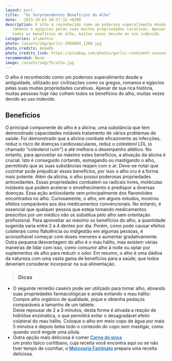 ```yaml
---
layout: post
title:  "Os Surpreendentes Benefícios do Alho"
date:   2023-10-03 10:37:32 +0200
description: O alho é reconhecido como um poderoso superalimento desde a antiguidade, utilizado por civilizações como os gregos,
   romanos e egípcios pelas suas muitas propriedades curativas. Apesar de sua rica história, muitas pessoas hoje não colhem
   todos os benefícios do alho, muitas vezes devido ao uso indevido.
categories: alimentos
photo: /assets/img/garlic-2984093_1280.jpg
photo_credits: AdaoDG
photo_credits_link: https://pixabay.com/photos/garlic-condiment-seasoning-food-2984093/
recommended: None
image: /assets/img/fb/alho.jpg
---
```

O alho é reconhecido como um poderoso superalimento desde a antiguidade, utilizado por civilizações como os gregos, 
romanos e egípcios pelas suas muitas propriedades curativas. Apesar de sua rica história, muitas pessoas hoje não colhem 
todos os benefícios do alho, muitas vezes devido ao uso indevido.

## Benefícios
O principal componente do alho é a alicina, uma substância que tem demonstrado capacidades notáveis 
tratamento de vários problemas de saúde. Foi demonstrado que a alicina combate eficazmente as infecções, reduz o risco 
de doenças cardiovasculares, reduz o colesterol LDL (o chamado "colesterol ruim") e até melhora o desempenho atlético. 
No entanto, para aproveitar ao máximo estes benefícios, a ativação da alicina é crucial. 
Isto é conseguido cortando, esmagando ou mastigando o alho, permitindo que as suas substâncias reajam com o ar. 
Deve-se notar que cozinhar pode prejudicar esses benefícios, por isso o alho cru é a forma mais potente.
Além da alicina, o alho possui poderosas propriedades antioxidantes. Essas propriedades combatem os radicais livres, 
moléculas instáveis que podem acelerar o envelhecimento e predispor a diversas doenças. 
Essa ação antioxidante vem principalmente dos flavonóides encontrados no alho.
Curiosamente, o alho, em alguns estudos, mostrou efeitos comparáveis aos dos medicamentos convencionais. 
No entanto, é essencial que qualquer pessoa que esteja tomando medicamentos prescritos por um médico não os substitua 
pelo alho sem orientação profissional.
Para aproveitar ao máximo os benefícios do alho, a quantidade sugerida varia entre 2 a 4 dentes por dia. 
Porém, como pode causar efeitos colaterais como flatulência ou indigestão em algumas pessoas, é aconselhável começar 
com doses menores e aumentar gradativamente. 
Outra pequena desvantagem do alho é o mau hálito, mas existem várias maneiras de lidar com isso, como consumir alho 
à noite ou optar por suplementos de alho para reduzir o odor.
Em resumo, o alho é uma dádiva da natureza com uma vasta gama de benefícios para a saúde, que todos deveriam considerar 
incorporar na sua alimentação.


> ### <span class="ion-android-bulb"></span> Dicas
 - O seguinte remédio caseiro pode ser utilizado para tomar alho, ativando suas propriedades farmacológicas e ainda evitando o mau hálito:
   Compre alho orgânico de qualidade, pique e obtenha pedaços comparáveis a tamanho de um tablete.<br/>
   Deixe repousar de 2 a 3 minutos, desta forma é ativada a reação de hidrólise enzimática,
   o que permitirá evitar o desagradável efeito colateral do mau hálito.
   Coloque o alho em meio copo de água por mais 5 minutos e depois beba todo o conteúdo do copo
   sem mastigar, como quando você engole uma pílula.
 - Outra opção mais deliciosa é comer 
   <a href="https://receitas.globo.com/regionais/rpc/estudio-c/tipicamente-curitibano-aprenda-a-fazer-a-tradicional-carne-de-onca-g.ghtml" style="color:#337ab7" target="_blank"><strong>Carne de onça</strong></a>  
   um prato típico curitibano, 
   cuja receita você encontra aqui ou se não tiver tempo de cozinhar, o
   <a href="https://www.plural.jor.br/gastronomia/mercearia-fantinato-segunda-unidade-em-curitiba/" style="color:#337ab7" target="_blank"><strong> Mercearia Fantinato</strong></a> 
   prepara uma receita deliciosa.

